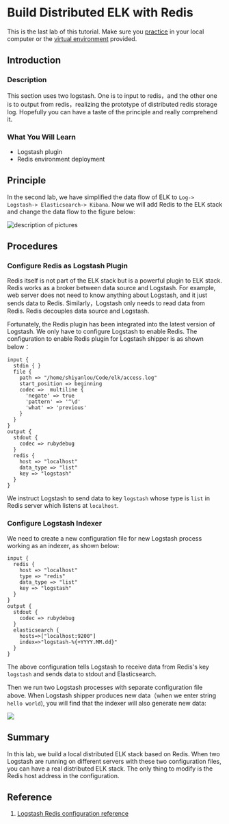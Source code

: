 
# Build Distributed ELK with Redis

This is the last lab of this tutorial. Make sure you [practice](https://labex.io/courses/4) in your local computer or the [virtual environment](https://labex.io/courses/4) provided. 

## Introduction

### Description

This section uses two logstash. One is to input to redis，and the other one is to output from redis，realizing the prototype of distributed redis storage log. Hopefully you can have a taste of the principle and really comprehend it.

### What You Will Learn

- Logstash plugin
- Redis environment deployment

## Principle

In the second lab, we have simplified the data flow of ELK to `Log-> Logstash-> Elasticsearch-> Kibana`. Now we will add Redis to the ELK stack and change the data flow to the figure below:

![description of pictures](/upload/B/K/B/wmh5MiqOJNdH.png)


## Procedures

### Configure Redis as Logstash Plugin

Redis itself is not part of the ELK stack but is a powerful plugin to ELK stack.  Redis works as a broker between data source and Logstash. For example, web server does not need to know anything about Logstash, and it just sends data to Redis. Similarly，Logstash only needs to read data from Redis. Redis decouples data source and Logstash.

Fortunately, the Redis plugin has been integrated into the latest version of Logstash. We only have to configure Logstash to enable Redis. The configuration to enable Redis plugin for Logstash shipper is as shown below：

```
input {
  stdin { }
  file {
    path => "/home/shiyanlou/Code/elk/access.log"
    start_position => beginning
    codec =>  multiline {
      'negate' => true
      'pattern' => '^\d'
      'what' => 'previous'
    }
  }
}
output {
  stdout {
    codec => rubydebug
  }
  redis {
    host => "localhost"
    data_type => "list"
    key => "logstash"
  }
} 
```

We instruct Logstash to send data to key `logstash` whose type is `list` in Redis server which listens at `localhost`.

### Configure Logstash Indexer

We need to create a new configuration file for new Logstash process working as an indexer, as shown below:

```
input { 
  redis {
    host => "localhost"
    type => "redis"
    data_type => "list"
    key => "logstash"
  }
}
output { 
  stdout {
    codec => rubydebug
  } 
  elasticsearch {
    hosts=>["localhost:9200"]
    index=>"logstash-%{+YYYY.MM.dd}"
  }
}
```

The above configuration tells Logstash to receive data from Redis's key `logstash` and sends data to stdout and Elasticsearch.

Then we run two Logstash processes with separate configuration file above. When Logstash shipper produces new data（when we enter string `hello world`), you will find that the indexer will also generate new data:

![](/upload/E/A/I/JHoQHb8czgd0.jpg)

## Summary

In this lab, we build a local distributed ELK stack based on Redis. When two Logstash are running on different servers with these two configuration files, you can have a real distributed ELK stack. The only thing to modify is the Redis host address in the configuration.

## Reference

1. [Logstash Redis configuration reference](https://www.elastic.co/guide/en/logstash/current/plugins-inputs-redis.html)



